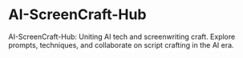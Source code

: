 # AI-ScreenCraft-Hub
AI-ScreenCraft-Hub: Uniting AI tech and screenwriting craft. Explore prompts, techniques, and collaborate on script crafting in the AI era.
